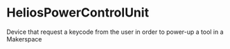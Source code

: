 # HeliosPowerControlUnit
Device that request a keycode from the user in order to power-up a tool in a Makerspace
